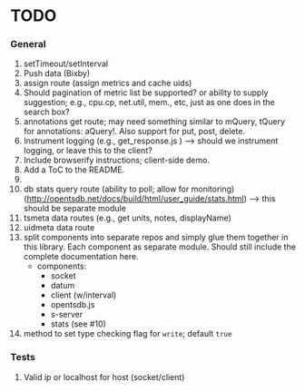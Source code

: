 TODO
====


### General

1. 	setTimeout/setInterval
2. 	Push data (Bixby)
3. 	assign route (assign metrics and cache uids)
4. 	Should pagination of metric list be supported? or ability to supply suggestion; e.g., cpu.cp, net.util, mem., etc, just as one does in the search box?
5. 	annotations get route; may need something similar to mQuery, tQuery for annotations: aQuery!. Also support for put, post, delete.
6. 	Instrument logging (e.g., get_response.js ) --> should we instrument logging, or leave this to the client?
7. 	Include browserify instructions; client-side demo.
8. 	Add a ToC to the README.
9. 	
10. db stats query route (ability to poll; allow for monitoring) (http://opentsdb.net/docs/build/html/user_guide/stats.html) --> this should be separate module
11. tsmeta data routes (e.g., get units, notes, displayName)
12. uidmeta data route
13. split components into separate repos and simply glue them together in this library. Each component as separate module. Should still include the complete documentation here.
	- components:
		- 	socket
		- 	datum
		- 	client (w/interval)
		- 	opentsdb.js
		-	s-server
		- 	stats (see #10)
14. method to set type checking flag for `write`; default `true`



### Tests

1. 	Valid ip or localhost for host (socket/client)

